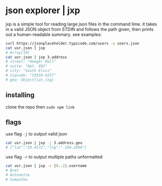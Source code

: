 # json explorer | jxp
jxp is a simple tool for reading large json files in the command lime. it takes in a valid JSON object from STDIN and follows the path given, then prints out a human-readable summary. see examples:
```sh
curl https://jsonplaceholder.typicode.com/users -o users.json
cat usr.json | jxp
# Array[10]
cat usr.json | jxp 3.address
# street: "Hoeger Mall"
# suite: "Apt. 692"
# city: "South Elvis"
# zipcode: "53919-4257"
# geo: Object{lat,lng}
```

## installing
clone the repo then `sudo npm link`

## flags
use flag `-j` to output valid json
```sh
cat usr.json | jxp -j 3.address.geo
# {"lat":"29.4572","lng":"-164.2990"}
```
use flag `-r` to output multiple paths unformatted
```sh
cat usr.json | jxp -r {0..2}.username
# Bret
# Antonette
# Samantha
```
